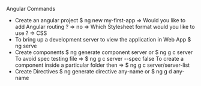 Angular Commands

*   Create an angular project
    $ ng new my-first-app
    => Would you like to add Angular routing ? => no
    => Which Stylesheet format would you like to use ? => CSS
*   To bring up a development server to view the application in Web App
    $ ng serve
*   Create components
    $ ng generate component server
    or
    $ ng g c server
    To avoid spec testing file => $ ng g c server --spec false
    To create a component inside a particular folder then => $ ng g c server/server-list
*   Create Directives
    $ ng generate directive any-name
    or
    $ ng g d any-name
